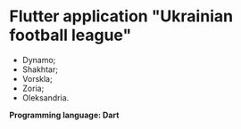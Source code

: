 # Flutter application "Ukrainian football league"

* Dynamo;
* Shakhtar;
* Vorskla;
* Zoria;
* Oleksandria.

**Programming language: Dart**
